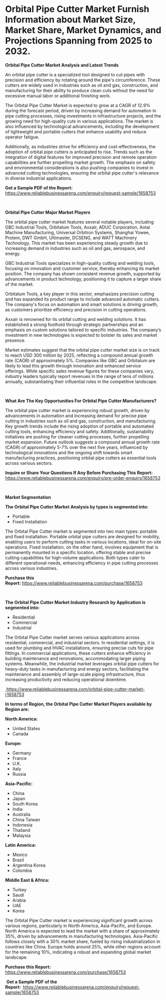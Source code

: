 <p><h1>Orbital Pipe Cutter Market Furnish Information about Market Size, Market Share, Market Dynamics, and Projections Spanning from 2025 to 2032.</h1></p><p><strong>Orbital Pipe Cutter Market Analysis and Latest Trends</strong></p>
<p><p>An orbital pipe cutter is a specialized tool designed to cut pipes with precision and efficiency by rotating around the pipe's circumference. These cutters are widely used in industries such as oil and gas, construction, and manufacturing for their ability to produce clean cuts without the need for excessive manual labor or additional finishing work. </p><p>The Orbital Pipe Cutter Market is expected to grow at a CAGR of 12.9% during the forecast period, driven by increasing demand for automation in pipe cutting processes, rising investments in infrastructure projects, and the growing need for high-quality cuts in various applications. The market is also influenced by technological advancements, including the development of lightweight and portable cutters that enhance usability and reduce operator fatigue. </p><p>Additionally, as industries strive for efficiency and cost-effectiveness, the adoption of orbital pipe cutters is anticipated to rise. Trends such as the integration of digital features for improved precision and remote operation capabilities are further propelling market growth. The emphasis on safety and environmental considerations is also pushing companies to invest in advanced cutting technologies, ensuring the orbital pipe cutter's relevance in diverse industrial applications.</p></p>
<p><strong>Get a Sample PDF of the Report:&nbsp;</strong> <a href="https://www.reliablebusinessarena.com/enquiry/request-sample/1658753?utm_campaign=2531&utm_medium=2&utm_source=Github&utm_content=ia&utm_term=16042025&utm_id=orbital-pipe-cutter">https://www.reliablebusinessarena.com/enquiry/request-sample/1658753</a></p>
<p>&nbsp;</p>
<p><strong>Orbital Pipe Cutter Major Market Players</strong></p>
<p><p>The orbital pipe cutter market features several notable players, including GBC Industrial Tools, Orbitalum Tools, Axxair, ADUC Corporation, Aotai Machine Manufacturing, Universal Orbitron Systems, Shanghai Yowee, Protem, DWT GmbH, Ultimaster, DCSENG, and WATT Machinery Technology. This market has been experiencing steady growth due to increasing demand in industries such as oil and gas, aerospace, and energy.</p><p>GBC Industrial Tools specializes in high-quality cutting and welding tools, focusing on innovation and customer service, thereby enhancing its market position. The company has shown consistent revenue growth, supported by advancements in product technology, positioning it to capture a larger share of the market.</p><p>Orbitalum Tools, a key player in this sector, emphasizes precision cutting and has expanded its product range to include advanced automatic cutters. The company's focus on automation and smart solutions is driving growth, as customers prioritize efficiency and precision in cutting operations.</p><p>Axxair is renowned for its orbital cutting and welding solutions. It has established a strong foothold through strategic partnerships and an emphasis on custom solutions tailored to specific industries. The company’s investment in new technologies is expected to bolster its sales and market presence.</p><p>Market estimates suggest that the orbital pipe cutter market size is on track to reach USD 300 million by 2025, reflecting a compound annual growth rate (CAGR) of approximately 5%. Companies like GBC and Orbitalum are likely to lead this growth through innovation and enhanced service offerings. While specific sales revenue figures for these companies vary, industry leaders typically report revenues in the range of tens of millions annually, substantiating their influential roles in the competitive landscape.</p></p>
<p>&nbsp;</p>
<p><strong>What Are The Key Opportunities For Orbital Pipe Cutter Manufacturers?</strong></p>
<p><p>The orbital pipe cutter market is experiencing robust growth, driven by advancements in automation and increasing demand for precise pipe cutting in industries such as oil and gas, construction, and manufacturing. Key growth trends include the rising adoption of portable and automated cutting tools, enhancing efficiency and safety. Additionally, sustainability initiatives are pushing for cleaner cutting processes, further propelling market expansion. Future outlook suggests a compound annual growth rate (CAGR) of approximately 5-7% over the next five years, influenced by technological innovations and the ongoing shift towards smart manufacturing practices, positioning orbital pipe cutters as essential tools across various sectors.</p></p>
<p><strong>Inquire or Share Your Questions If Any Before Purchasing This Report:</strong> <a href="https://www.reliablebusinessarena.com/enquiry/pre-order-enquiry/1658753?utm_campaign=2531&utm_medium=2&utm_source=Github&utm_content=ia&utm_term=16042025&utm_id=orbital-pipe-cutter">https://www.reliablebusinessarena.com/enquiry/pre-order-enquiry/1658753</a></p>
<p>&nbsp;</p>
<p><strong>Market Segmentation</strong></p>
<p><strong>The Orbital Pipe Cutter Market Analysis by types is segmented into:</strong></p>
<p><ul><li>Portable</li><li>Fixed Installation</li></ul></p>
<p><p>The Orbital Pipe Cutter market is segmented into two main types: portable and fixed installation. Portable orbital pipe cutters are designed for mobility, enabling users to perform cutting tasks in various locations, ideal for on-site operations. Fixed installation, on the other hand, involves equipment that is permanently mounted in a specific location, offering stable and precise cutting capabilities for high-volume applications. Both types cater to different operational needs, enhancing efficiency in pipe cutting processes across various industries.</p></p>
<p><strong>Purchase this Report:&nbsp;</strong><a href="https://www.reliablebusinessarena.com/purchase/1658753?utm_campaign=2531&utm_medium=2&utm_source=Github&utm_content=ia&utm_term=16042025&utm_id=orbital-pipe-cutter">https://www.reliablebusinessarena.com/purchase/1658753</a></p>
<p>&nbsp;</p>
<p><strong>The Orbital Pipe Cutter Market Industry Research by Application is segmented into:</strong></p>
<p><ul><li>Residential</li><li>Commercial</li><li>Industrial</li></ul></p>
<p><p>The Orbital Pipe Cutter market serves various applications across residential, commercial, and industrial sectors. In residential settings, it is used for plumbing and HVAC installations, ensuring precise cuts for pipe fittings. In commercial applications, these cutters enhance efficiency in building maintenance and renovations, accommodating larger piping systems. Meanwhile, the industrial market leverages orbital pipe cutters for heavy-duty tasks in manufacturing and energy sectors, facilitating the maintenance and assembly of large-scale piping infrastructure, thus increasing productivity and reducing operational downtime.</p></p>
<p><a href="https://www.reliablebusinessarena.com/orbital-pipe-cutter-market-r1658753?utm_campaign=2531&utm_medium=2&utm_source=Github&utm_content=ia&utm_term=16042025&utm_id=orbital-pipe-cutter">&nbsp;https://www.reliablebusinessarena.com/orbital-pipe-cutter-market-r1658753</a></p>
<p><strong>In terms of Region, the Orbital Pipe Cutter Market Players available by Region are:</strong></p>
<p>
    <p> <strong> North America: </strong>
        <ul>
            <li>United States</li>
            <li>Canada</li>
        </ul>
        </p> 
    <p> <strong> Europe: </strong>
        <ul>
            <li>Germany</li>
            <li>France</li>
            <li>U.K.</li>
            <li>Italy</li>
            <li>Russia</li>
        </ul>
        </p> 
    <p> <strong> Asia-Pacific: </strong>
        <ul>
            <li>China</li>
            <li>Japan</li>
            <li>South Korea</li>
            <li>India</li>
            <li>Australia</li>
            <li>China Taiwan</li>
            <li>Indonesia</li>
            <li>Thailand</li>
            <li>Malaysia</li>
        </ul>
        </p> 
    <p> <strong> Latin America: </strong>
        <ul>
            <li>Mexico</li>
            <li>Brazil</li>
            <li>Argentina Korea</li>
            <li>Colombia</li>
        </ul>
        </p> 
    <p> <strong> Middle East & Africa: </strong>
        <ul>
            <li>Turkey</li>
            <li>Saudi</li>
            <li>Arabia</li>
            <li>UAE</li>
            <li>Korea</li>
        </ul>
    </p>
    </p>
<p><p>The Orbital Pipe Cutter market is experiencing significant growth across various regions, particularly in North America, Asia-Pacific, and Europe. North America is expected to lead the market with a share of approximately 35%, driven by advancements in manufacturing technologies. Asia-Pacific follows closely with a 30% market share, fueled by rising industrialization in countries like China. Europe holds around 25%, while other regions account for the remaining 10%, indicating a robust and expanding global market landscape.</p></p>
<p><strong>Purchase this Report: </strong><a href="https://www.reliablebusinessarena.com/purchase/1658753?utm_campaign=2531&utm_medium=2&utm_source=Github&utm_content=ia&utm_term=16042025&utm_id=orbital-pipe-cutter">https://www.reliablebusinessarena.com/purchase/1658753</a></p>
<p>&nbsp;<strong>Get a Sample PDF of the Report:&nbsp;&nbsp;</strong><a href="https://www.reliablebusinessarena.com/enquiry/request-sample/1658753?utm_campaign=2531&utm_medium=2&utm_source=Github&utm_content=ia&utm_term=16042025&utm_id=orbital-pipe-cutter">https://www.reliablebusinessarena.com/enquiry/request-sample/1658753</a></p>
<p><strong></strong></p>
<p><p></p><p></p><p></p></p>